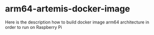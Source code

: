 # arm64-artemis-docker-image
Here is the description how to build docker image arm64 architecture in order to run on Raspberry Pi
